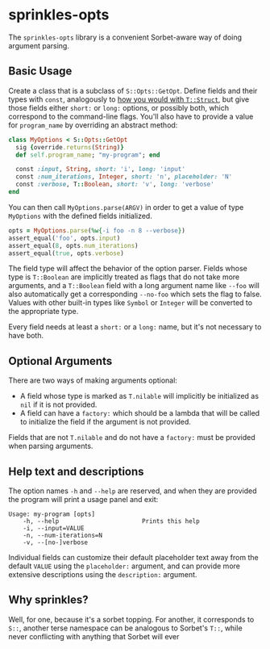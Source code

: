 # sprinkles-opts

The `sprinkles-opts` library is a convenient Sorbet-aware way of doing
argument parsing.

## Basic Usage

Create a class that is a subclass of `S::Opts::GetOpt`. Define fields and their types with `const`, analogously to [how you would with `T::Struct`](), but give those fields either `short:` or `long:` options, or possibly both, which correspond to the command-line flags. You'll also have to provide a value for `program_name` by overriding an abstract method:

```ruby
class MyOptions < S::Opts::GetOpt
  sig {override.returns(String)}
  def self.program_name; "my-program"; end

  const :input, String, short: 'i', long: 'input'
  const :num_iterations, Integer, short: 'n', placeholder: 'N'
  const :verbose, T::Boolean, short: 'v', long: 'verbose'
end
```

You can then call `MyOptions.parse(ARGV)` in order to get a value of type `MyOptions` with the defined fields initialized.

```ruby
opts = MyOptions.parse(%w{-i foo -n 8 --verbose})
assert_equal('foo', opts.input)
assert_equal(8, opts.num_iterations)
assert_equal(true, opts.verbose)
```

The field type will affect the behavior of the option parser. Fields whose type is `T::Boolean` are implicitly treated as flags that do not take more arguments, and a `T::Boolean` field with a long argument name like `--foo` will also automatically get a corresponding `--no-foo` which sets the flag to false. Values with other built-in types like `Symbol` or `Integer` will be converted to the appropriate type.

Every field needs at least a `short:` or a `long:` name, but it's not necessary to have both.

## Optional Arguments

There are two ways of making arguments optional:
- A field whose type is marked as `T.nilable` will implicitly be initialized as `nil` if it is not provided.
- A field can have a `factory:` which should be a lambda that will be called to initialize the field if the argument is not provided.

Fields that are not `T.nilable` and do not have a `factory:` must be provided when parsing arguments.

## Help text and descriptions

The option names `-h` and `--help` are reserved, and when they are provided the program will print a usage panel and exit:

```
Usage: my-program [opts]
    -h, --help                       Prints this help
    -i, --input=VALUE
    -n, --num-iterations=N
    -v, --[no-]verbose
```

Individual fields can customize their default placeholder text away from the default `VALUE` using the `placeholder:` argument, and can provide more extensive descriptions using the `description:` argument.

## Why sprinkles?

Well, for one, because it's a sorbet topping. For another, it corresponds to `S::`, another terse namespace can be analogous to Sorbet's `T::`, while never conflicting with anything that Sorbet will ever

